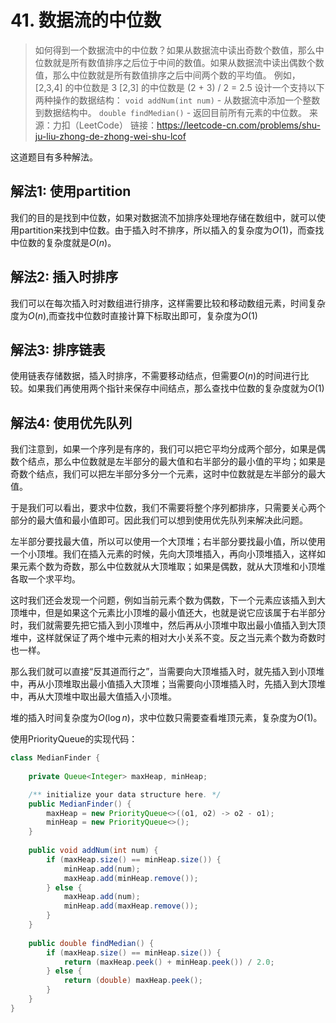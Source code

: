 # 41. 数据流的中位数

> 如何得到一个数据流中的中位数？如果从数据流中读出奇数个数值，那么中位数就是所有数值排序之后位于中间的数值。如果从数据流中读出偶数个数值，那么中位数就是所有数值排序之后中间两个数的平均值。
> 例如，
> [2,3,4] 的中位数是 3
> [2,3] 的中位数是 (2 + 3) / 2 = 2.5
> 设计一个支持以下两种操作的数据结构：
> `void addNum(int num)` - 从数据流中添加一个整数到数据结构中。
> `double findMedian()` - 返回目前所有元素的中位数。
> 来源：力扣（LeetCode）
> 链接：https://leetcode-cn.com/problems/shu-ju-liu-zhong-de-zhong-wei-shu-lcof

这道题目有多种解法。

## 解法1: 使用partition

我们的目的是找到中位数，如果对数据流不加排序处理地存储在数组中，就可以使用partition来找到中位数。由于插入时不排序，所以插入的复杂度为$O(1)$，而查找中位数的复杂度就是$O(n)$。

## 解法2: 插入时排序

我们可以在每次插入时对数组进行排序，这样需要比较和移动数组元素，时间复杂度为$O(n)$,而查找中位数时直接计算下标取出即可，复杂度为$O(1)$

## 解法3: 排序链表

使用链表存储数据，插入时排序，不需要移动结点，但需要$O(n)$的时间进行比较。如果我们再使用两个指针来保存中间结点，那么查找中位数的复杂度就为$O(1)$

## 解法4: 使用优先队列

我们注意到，如果一个序列是有序的，我们可以把它平均分成两个部分，如果是偶数个结点，那么中位数就是左半部分的最大值和右半部分的最小值的平均；如果是奇数个结点，我们可以把左半部分多分一个元素，这时中位数就是左半部分的最大值。

于是我们可以看出，要求中位数，我们不需要将整个序列都排序，只需要关心两个部分的最大值和最小值即可。因此我们可以想到使用优先队列来解决此问题。

左半部分要找最大值，所以可以使用一个大顶堆；右半部分要找最小值，所以使用一个小顶堆。我们在插入元素的时候，先向大顶堆插入，再向小顶堆插入，这样如果元素个数为奇数，那么中位数就从大顶堆取；如果是偶数，就从大顶堆和小顶堆各取一个求平均。

这时我们还会发现一个问题，例如当前元素个数为偶数，下一个元素应该插入到大顶堆中，但是如果这个元素比小顶堆的最小值还大，也就是说它应该属于右半部分时，我们就需要先把它插入到小顶堆中，然后再从小顶堆中取出最小值插入到大顶堆中，这样就保证了两个堆中元素的相对大小关系不变。反之当元素个数为奇数时也一样。

那么我们就可以直接“反其道而行之”，当需要向大顶堆插入时，就先插入到小顶堆中，再从小顶堆取出最小值插入大顶堆；当需要向小顶堆插入时，先插入到大顶堆中，再从大顶堆中取出最大值插入小顶堆。

堆的插入时间复杂度为$O(\log n)$，求中位数只需要查看堆顶元素，复杂度为$O(1)$。

使用PriorityQueue的实现代码：

```java
class MedianFinder {
    
    private Queue<Integer> maxHeap, minHeap;

    /** initialize your data structure here. */
    public MedianFinder() {
        maxHeap = new PriorityQueue<>((o1, o2) -> o2 - o1);
        minHeap = new PriorityQueue<>();
    }
    
    public void addNum(int num) {
        if (maxHeap.size() == minHeap.size()) {
            minHeap.add(num);
            maxHeap.add(minHeap.remove());
        } else {
            maxHeap.add(num);
            minHeap.add(maxHeap.remove());
        }
    }
    
    public double findMedian() {
        if (maxHeap.size() == minHeap.size()) {
            return (maxHeap.peek() + minHeap.peek()) / 2.0;
        } else {
            return (double) maxHeap.peek();
        }
    }
}

```